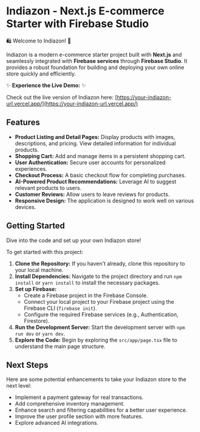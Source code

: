 # Indiazon - Next.js E-commerce Starter with Firebase Studio

🛍️ Welcome to Indiazon! 🚀

Indiazon is a modern e-commerce starter project built with **Next.js** and seamlessly integrated with **Firebase services** through **Firebase Studio**. It provides a robust foundation for building and deploying your own online store quickly and efficiently.

✨ **Experience the Live Demo:** ✨

Check out the live version of Indiazon here: [https://your-indiazon-url.vercel.app/](https://your-indiazon-url.vercel.app/)

## Features

*   **Product Listing and Detail Pages:** Display products with images, descriptions, and pricing. View detailed information for individual products.
*   **Shopping Cart:** Add and manage items in a persistent shopping cart.
*   **User Authentication:** Secure user accounts for personalized experiences.
*   **Checkout Process:** A basic checkout flow for completing purchases.
*   **AI-Powered Product Recommendations:** Leverage AI to suggest relevant products to users.
*   **Customer Reviews:** Allow users to leave reviews for products.
*   **Responsive Design:** The application is designed to work well on various devices.

## Getting Started
Dive into the code and set up your own Indiazon store!

To get started with this project:

1.  **Clone the Repository:** If you haven't already, clone this repository to your local machine.
2.  **Install Dependencies:** Navigate to the project directory and run `npm install` or `yarn install` to install the necessary packages.
3.  **Set up Firebase:**
    *   Create a Firebase project in the Firebase Console.
    *   Connect your local project to your Firebase project using the Firebase CLI (`firebase init`).
    *   Configure the required Firebase services (e.g., Authentication, Firestore).
4.  **Run the Development Server:** Start the development server with `npm run dev` or `yarn dev`.
5.  **Explore the Code:** Begin by exploring the `src/app/page.tsx` file to understand the main page structure.

## Next Steps

Here are some potential enhancements to take your Indiazon store to the next level:
*   Implement a payment gateway for real transactions.
*   Add comprehensive inventory management.
*   Enhance search and filtering capabilities for a better user experience.
*   Improve the user profile section with more features.
*   Explore advanced AI integrations.
